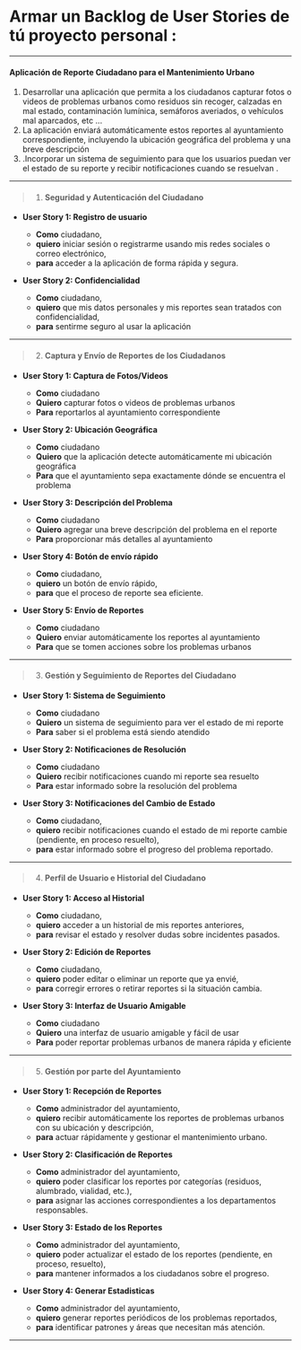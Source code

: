 # Armar un Backlog de User Stories de tú proyecto personal :
---
#### Aplicación de Reporte Ciudadano para el Mantenimiento Urbano

1. Desarrollar una aplicación que permita a los ciudadanos capturar fotos o videos de problemas urbanos como residuos sin recoger, calzadas en mal estado, contaminación lumínica, semáforos averiados, o vehículos mal aparcados, etc ...
2. La aplicación enviará automáticamente estos reportes al ayuntamiento correspondiente, incluyendo la ubicación geográfica del problema y una breve descripción
3. .Incorporar un sistema de seguimiento para que los usuarios puedan ver el estado de su reporte y recibir notificaciones cuando se resuelvan .

---

> 1. #### Seguridad y Autenticación del Ciudadano

* **User Story 1: Registro de usuario**

  - **Como** ciudadano,
  - **quiero** iniciar sesión o registrarme usando mis redes sociales o correo electrónico,
  - **para** acceder a la aplicación de forma rápida y segura.
* **User Story 2: Confidencialidad**

  - **Como** ciudadano,
  - **quiero** que mis datos personales y mis reportes sean tratados con confidencialidad,
  - **para** sentirme seguro al usar la aplicación

---

> 2. #### Captura y Envío de Reportes de los Ciudadanos

* **User Story 1: Captura de Fotos/Videos**

  - **Como** ciudadano
  - **Quiero** capturar fotos o videos de problemas urbanos
  - **Para** reportarlos al ayuntamiento correspondiente
* **User Story 2: Ubicación Geográfica**

  - **Como** ciudadano
  - **Quiero** que la aplicación detecte automáticamente mi ubicación geográfica
  - **Para** que el ayuntamiento sepa exactamente dónde se encuentra el problema
* **User Story 3: Descripción del Problema**

  - **Como** ciudadano
  - **Quiero** agregar una breve descripción del problema en el reporte
  - **Para** proporcionar más detalles al ayuntamiento
* **User Story 4: Botón de envío rápido**

  - **Como** ciudadano,
  - **quiero** un botón de envío rápido,
  - **para** que el proceso de reporte sea eficiente.
* **User Story 5: Envío de Reportes**

  - **Como** ciudadano
  - **Quiero** enviar automáticamente los reportes al ayuntamiento
  - **Para** que se tomen acciones sobre los problemas urbanos

---

> 3. #### Gestión y Seguimiento de Reportes del Ciudadano

* **User Story 1: Sistema de Seguimiento**

  - **Como** ciudadano
  - **Quiero** un sistema de seguimiento para ver el estado de mi reporte
  - **Para** saber si el problema está siendo atendido
* **User Story 2: Notificaciones de Resolución**

  - **Como** ciudadano
  - **Quiero** recibir notificaciones cuando mi reporte sea resuelto
  - **Para** estar informado sobre la resolución del problema
* **User Story 3: Notificaciones del Cambio de Estado**

  - **Como** ciudadano,
  - **quiero** recibir notificaciones cuando el estado de mi reporte cambie (pendiente, en proceso resuelto),
  - **para** estar informado sobre el progreso del problema reportado.

---

> 4. #### Perfil de Usuario e Historial del Ciudadano

* **User Story 1: Acceso al Historial**

  - **Como** ciudadano,
  - **quiero** acceder a un historial de mis reportes anteriores,
  - **para** revisar el estado y resolver dudas sobre incidentes pasados.
* **User Story 2: Edición de Reportes**

  - **Como** ciudadano,
  - **quiero** poder editar o eliminar un reporte que ya envié,
  - **para** corregir errores o retirar reportes si la situación cambia.
* **User Story 3: Interfaz de Usuario Amigable**

  - **Como** ciudadano
  - **Quiero** una interfaz de usuario amigable y fácil de usar
  - **Para** poder reportar problemas urbanos de manera rápida y eficiente

---

> 5. #### Gestión por parte del Ayuntamiento

* **User Story 1: Recepción de Reportes**

  - **Como** administrador del ayuntamiento,
  - **quiero** recibir automáticamente los reportes de problemas urbanos con su ubicación y descripción,
  - **para** actuar rápidamente y gestionar el mantenimiento urbano.
* **User Story 2: Clasificación de Reportes**

  - **Como** administrador del ayuntamiento,
  - **quiero** poder clasificar los reportes por categorías (residuos, alumbrado, vialidad, etc.),
  - **para** asignar las acciones correspondientes a los departamentos responsables.
* **User Story 3: Estado de los Reportes**

  - **Como** administrador del ayuntamiento,
  - **quiero** poder actualizar el estado de los reportes (pendiente, en proceso, resuelto),
  - **para** mantener informados a los ciudadanos sobre el progreso.
* **User Story 4: Generar Estadisticas**

  - **Como** administrador del ayuntamiento,
  - **quiero** generar reportes periódicos de los problemas reportados,
  - **para** identificar patrones y áreas que necesitan más atención.

---
